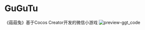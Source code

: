 # GuGuTu
《菇菇兔》基于Cocos Creator开发的微信小游戏
![preview-ggt_code](https://ryconler.gitee.io/jessezhu/img/works/preview-ggt_code.jpeg)

